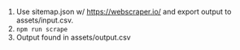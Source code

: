 1. Use sitemap.json w/ https://webscraper.io/ and export output to assets/input.csv.
2. `npm run scrape`
3. Output found in assets/output.csv
